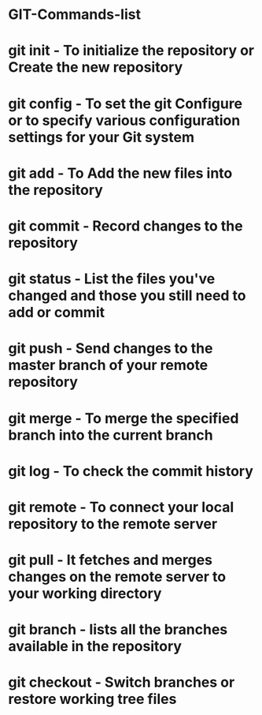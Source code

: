 # GIT-Commands-list
# git init - To initialize the repository or Create the new repository
# git config - To set the git Configure or to specify various configuration settings for your Git system
# git add - To Add the new files into the repository
# git commit - Record changes to the repository
# git status - List the files you've changed and those you still need to add or commit
# git push - 	Send changes to the master branch of your remote repository
# git merge - To merge the specified branch into the current branch
# git log - To check the commit history
# git remote - To connect your local repository to the remote server
# git pull - It fetches and merges changes on the remote server to your working directory
# git branch - lists all the branches available in the repository
# git checkout - Switch branches or restore working tree files
